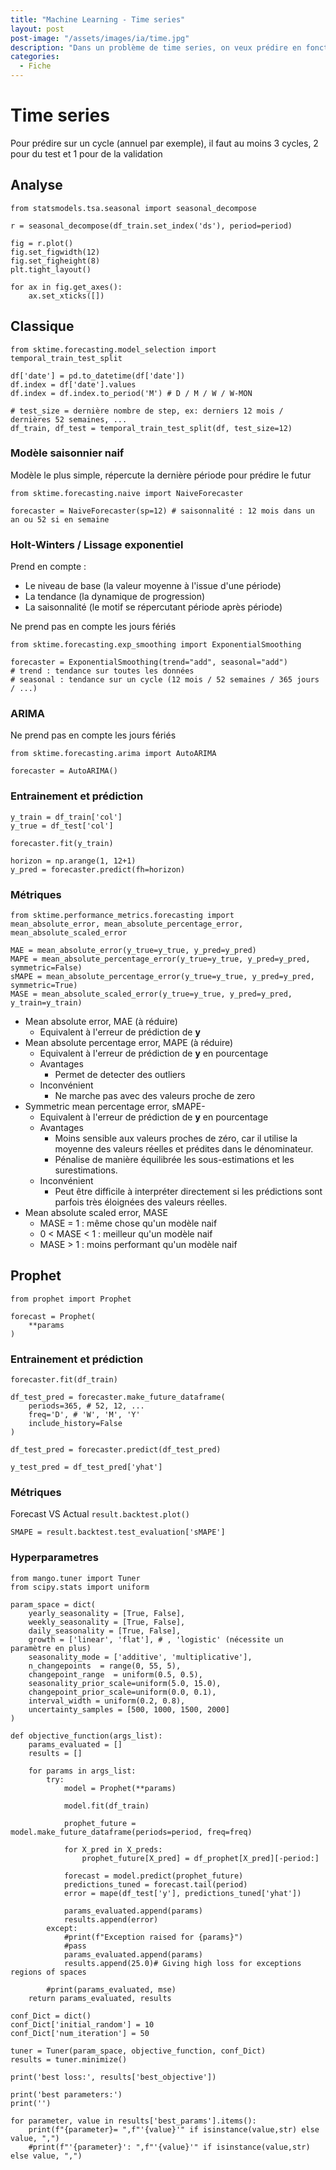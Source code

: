 ```yaml
---
title: "Machine Learning - Time series"
layout: post  
post-image: "/assets/images/ia/time.jpg"  
description: "Dans un problème de time series, on veux prédire en fonction des tendances saisonnières"  
categories:
  - Fiche
---
```


# Time series

Pour prédire sur un cycle (annuel par exemple), il faut au moins 3 cycles, 2 pour du test et 1 pour de la validation

## Analyse

``` 
from statsmodels.tsa.seasonal import seasonal_decompose

r = seasonal_decompose(df_train.set_index('ds'), period=period)

fig = r.plot()
fig.set_figwidth(12)
fig.set_figheight(8)
plt.tight_layout()

for ax in fig.get_axes():
    ax.set_xticks([])
```

## Classique

```
from sktime.forecasting.model_selection import temporal_train_test_split

df['date'] = pd.to_datetime(df['date'])
df.index = df['date'].values
df.index = df.index.to_period('M') # D / M / W / W-MON

# test_size = dernière nombre de step, ex: derniers 12 mois / dernières 52 semaines, ...
df_train, df_test = temporal_train_test_split(df, test_size=12) 
```

### Modèle saisonnier naif

Modèle le plus simple, répercute la dernière période pour prédire le futur

```
from sktime.forecasting.naive import NaiveForecaster

forecaster = NaiveForecaster(sp=12) # saisonnalité : 12 mois dans un an ou 52 si en semaine
```

### Holt-Winters / Lissage exponentiel

Prend en compte :
- Le niveau de base (la valeur moyenne à l'issue d'une période)
- La tendance (la dynamique de progression)
- La saisonnalité (le motif se répercutant période après période)

Ne prend pas en compte les jours fériés

```
from sktime.forecasting.exp_smoothing import ExponentialSmoothing

forecaster = ExponentialSmoothing(trend="add", seasonal="add")
# trend : tendance sur toutes les données
# seasonal : tendance sur un cycle (12 mois / 52 semaines / 365 jours / ...)
```

### ARIMA

Ne prend pas en compte les jours fériés

```
from sktime.forecasting.arima import AutoARIMA

forecaster = AutoARIMA()
```

### Entrainement et prédiction

```
y_train = df_train['col']
y_true = df_test['col']

forecaster.fit(y_train)

horizon = np.arange(1, 12+1)
y_pred = forecaster.predict(fh=horizon)
```

### Métriques

```
from sktime.performance_metrics.forecasting import mean_absolute_error, mean_absolute_percentage_error, mean_absolute_scaled_error

MAE = mean_absolute_error(y_true=y_true, y_pred=y_pred)
MAPE = mean_absolute_percentage_error(y_true=y_true, y_pred=y_pred, symmetric=False)
sMAPE = mean_absolute_percentage_error(y_true=y_true, y_pred=y_pred, symmetric=True)
MASE = mean_absolute_scaled_error(y_true=y_true, y_pred=y_pred, y_train=y_train)
```

- Mean absolute error, MAE (à réduire)
  - Equivalent à l'erreur de prédiction de **y**
- Mean absolute percentage error, MAPE (à réduire)
  - Equivalent à l'erreur de prédiction de **y** en pourcentage
  - Avantages
    - Permet de detecter des outliers
  - Inconvénient
    - Ne marche pas avec des valeurs proche de zero
- Symmetric mean percentage error, sMAPE-
  - Equivalent à l'erreur de prédiction de **y** en pourcentage
  - Avantages
    - Moins sensible aux valeurs proches de zéro, car il utilise la moyenne des valeurs réelles et prédites dans le dénominateur.
    - Pénalise de manière équilibrée les sous-estimations et les surestimations.
  - Inconvénient
    - Peut être difficile à interpréter directement si les prédictions sont parfois très éloignées des valeurs réelles.
- Mean absolute scaled error, MASE
  - MASE = 1 : même chose qu'un modèle naif
  - 0 < MASE < 1 : meilleur qu'un modèle naif
  - MASE > 1 : moins performant qu'un modèle naif

## Prophet

```
from prophet import Prophet

forecast = Prophet(
    **params
)
```

### Entrainement et prédiction

``` 
forecaster.fit(df_train)

df_test_pred = forecaster.make_future_dataframe(
    periods=365, # 52, 12, ...
    freq='D', # 'W', 'M', 'Y'
    include_history=False
)

df_test_pred = forecaster.predict(df_test_pred)

y_test_pred = df_test_pred['yhat']
```

### Métriques

Forecast VS Actual
`result.backtest.plot()`

`SMAPE = result.backtest.test_evaluation['sMAPE']`

### Hyperparametres

``` 
from mango.tuner import Tuner
from scipy.stats import uniform

param_space = dict(
    yearly_seasonality = [True, False],
    weekly_seasonality = [True, False],
    daily_seasonality = [True, False],
    growth = ['linear', 'flat'], # , 'logistic' (nécessite un paramètre en plus)
    seasonality_mode = ['additive', 'multiplicative'],
    n_changepoints  = range(0, 55, 5),
    changepoint_range  = uniform(0.5, 0.5),
    seasonality_prior_scale=uniform(5.0, 15.0),
    changepoint_prior_scale=uniform(0.0, 0.1),
    interval_width = uniform(0.2, 0.8),
    uncertainty_samples = [500, 1000, 1500, 2000]
)

def objective_function(args_list):
    params_evaluated = []
    results = []

    for params in args_list:
        try:
            model = Prophet(**params)

            model.fit(df_train)

            prophet_future = model.make_future_dataframe(periods=period, freq=freq)

            for X_pred in X_preds:
                prophet_future[X_pred] = df_prophet[X_pred][-period:]

            forecast = model.predict(prophet_future)
            predictions_tuned = forecast.tail(period)
            error = mape(df_test['y'], predictions_tuned['yhat'])

            params_evaluated.append(params)
            results.append(error)
        except:
            #print(f"Exception raised for {params}")
            #pass
            params_evaluated.append(params)
            results.append(25.0)# Giving high loss for exceptions regions of spaces

        #print(params_evaluated, mse)
    return params_evaluated, results 
    
conf_Dict = dict()
conf_Dict['initial_random'] = 10
conf_Dict['num_iteration'] = 50

tuner = Tuner(param_space, objective_function, conf_Dict)
results = tuner.minimize()

print('best loss:', results['best_objective'])

print('best parameters:')
print('')

for parameter, value in results['best_params'].items():
    print(f"{parameter}= ",f"'{value}'" if isinstance(value,str) else value, ",")
    #print(f"'{parameter}': ",f"'{value}'" if isinstance(value,str) else value, ",")
```